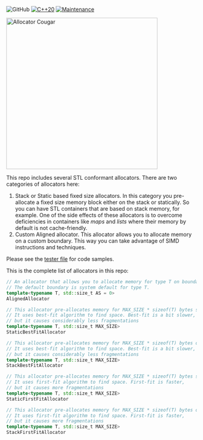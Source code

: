 <!--
Copyright (c) 2023-2028, Hossein Moein
All rights reserved.

Redistribution and use in source and binary forms, with or without
modification, are permitted provided that the following conditions are met:
* Redistributions of source code must retain the above copyright
notice, this list of conditions and the following disclaimer.
* Redistributions in binary form must reproduce the above copyright
notice, this list of conditions and the following disclaimer in the
documentation and/or other materials provided with the distribution.
* Neither the name of Hossein Moein and/or the Cougar nor the
names of its contributors may be used to endorse or promote products
derived from this software without specific prior written permission.

THIS SOFTWARE IS PROVIDED BY THE COPYRIGHT HOLDERS AND CONTRIBUTORS "AS IS" AND
ANY EXPRESS OR IMPLIED WARRANTIES, INCLUDING, BUT NOT LIMITED TO, THE IMPLIED
WARRANTIES OF MERCHANTABILITY AND FITNESS FOR A PARTICULAR PURPOSE ARE
DISCLAIMED. IN NO EVENT SHALL Hossein Moein BE LIABLE FOR ANY
DIRECT, INDIRECT, INCIDENTAL, SPECIAL, EXEMPLARY, OR CONSEQUENTIAL DAMAGES
(INCLUDING, BUT NOT LIMITED TO, PROCUREMENT OF SUBSTITUTE GOODS OR SERVICES;
LOSS OF USE, DATA, OR PROFITS; OR BUSINESS INTERRUPTION) HOWEVER CAUSED AND
ON ANY THEORY OF LIABILITY, WHETHER IN CONTRACT, STRICT LIABILITY, OR TORT
(INCLUDING NEGLIGENCE OR OTHERWISE) ARISING IN ANY WAY OUT OF THE USE OF THIS
SOFTWARE, EVEN IF ADVISED OF THE POSSIBILITY OF SUCH DAMAGE.
-->
![GitHub](https://img.shields.io/github/license/hosseinmoein/DataFrame.svg?color=red&style=popout)
[![C++20](https://img.shields.io/badge/C%2B%2B-20-blue.svg)](https://isocpp.org/std/the-standard )
[![Maintenance](https://img.shields.io/badge/Maintained%3F-yes-green.svg)](https://GitHub.com/hosseinmoein/DataFrame/graphs/commit-activity)

<img src="docs/Cougar.png" alt="Allocator Cougar" width="400" longdesc="https://htmlpreview.github.io/?https://github.com/hosseinmoein/Cougar/blob/master/README.md"/>

This repo includes several STL conformant allocators. There are two categories of allocators here:
1. Stack or Static based fixed size allocators. In this category you pre-allocate a fixed size memory block either on the stack or statically. So you can have STL containers that are based on stack memory, for example. One of the side effects of these allocators is to overcome deficiencies in containers like <I>maps</I> and <I>lists</I> where their memory by default is not cache-friendly.
2. Custom Aligned allocator. This allocator allows you to allocate memory on a custom boundary. This way you can take advantage of SIMD instructions and techniques. 

Please see the [tester file](test/allocator_tester.cc) for code samples.

This is the complete list of allocators in this repo:

```cpp
// An allocator that allows you to allocate memory for type T on boundary AS.
// The default boundary is system default for type T.
template<typename T, std::size_t AS = 0>
AlignedAllocator
```
```cpp
// This allocator pre-allocates memory for MAX_SIZE * sizeof(T) bytes statically.
// It uses best-fit algorithm to find space. Best-fit is a bit slower,
// but it causes considerably less fragmentations
template<typename T, std::size_t MAX_SIZE>
StaticBestFitAllocator
```
```cpp
// This allocator pre-allocates memory for MAX_SIZE * sizeof(T) bytes on the stack.
// It uses best-fit algorithm to find space. Best-fit is a bit slower,
// but it causes considerably less fragmentations
template<typename T, std::size_t MAX_SIZE>
StackBestFitAllocator
```
```cpp
// This allocator pre-allocates memory for MAX_SIZE * sizeof(T) bytes statically.
// It uses first-fit algorithm to find space. First-fit is faster,
// but it causes more fragmentations
template<typename T, std::size_t MAX_SIZE>
StaticFirstFitAllocator
```
```cpp
// This allocator pre-allocates memory for MAX_SIZE * sizeof(T) bytes on the stack.
// It uses first-fit algorithm to find space. First-fit is faster,
// but it causes more fragmentations
template<typename T, std::size_t MAX_SIZE>
StackFirstFitAllocator
```
